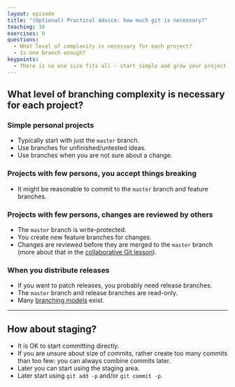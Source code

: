 ```yaml
---
layout: episode
title: "(Optional) Practical advice: how much git is necessary?"
teaching: 10
exercises: 0
questions:
  - What level of complexity is necessary for each project?
  - Is one branch enough?
keypoints:
  - There is no one size fits all - start simple and grow your project.
---
```


## What level of branching complexity is necessary for each project?


### Simple personal projects

- Typically start with just the `master` branch.
- Use branches for unfinished/untested ideas.
- Use branches when you are not sure about a change.


### Projects with few persons, you accept things breaking

- It might be reasonable to commit to the `master` branch and feature branches.


### Projects with few persons, changes are reviewed by others

- The `master` branch is write-protected.
- You create new feature branches for changes.
- Changes are reviewed before they are merged to the `master` branch
  (more about that in the [collaborative Git lesson](https://coderefinery.github.io/git-collaborative/)).


### When you distribute releases

- If you want to patch releases, you probably need release branches.
- The `master` branch and release branches are read-only.
- Many [branching models](https://coderefinery.github.io/git-branch-design/05-branching-models/) exist.

---

## How about staging?

- It is OK to start committing directly.
- If you are unsure about size of commits, rather create too many commits than too few:
  you can always combine commits later.
- Later you can start using the staging area.
- Later start using `git add -p` and/or `git commit -p`.
